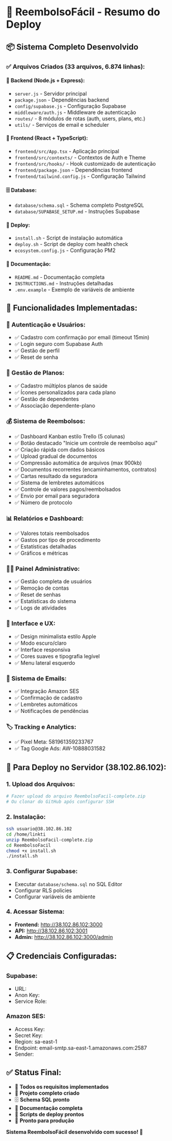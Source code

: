 # 🚀 ReembolsoFácil - Resumo do Deploy

## 📦 **Sistema Completo Desenvolvido**

### **✅ Arquivos Criados (33 arquivos, 6.874 linhas):**

#### **🔧 Backend (Node.js + Express):**
- `server.js` - Servidor principal
- `package.json` - Dependências backend
- `config/supabase.js` - Configuração Supabase
- `middleware/auth.js` - Middleware de autenticação
- `routes/` - 8 módulos de rotas (auth, users, plans, etc.)
- `utils/` - Serviços de email e scheduler

#### **🎨 Frontend (React + TypeScript):**
- `frontend/src/App.tsx` - Aplicação principal
- `frontend/src/contexts/` - Contextos de Auth e Theme
- `frontend/src/hooks/` - Hook customizado de autenticação
- `frontend/package.json` - Dependências frontend
- `frontend/tailwind.config.js` - Configuração Tailwind

#### **🗄️ Database:**
- `database/schema.sql` - Schema completo PostgreSQL
- `database/SUPABASE_SETUP.md` - Instruções Supabase

#### **🚀 Deploy:**
- `install.sh` - Script de instalação automática
- `deploy.sh` - Script de deploy com health check
- `ecosystem.config.js` - Configuração PM2

#### **📖 Documentação:**
- `README.md` - Documentação completa
- `INSTRUCTIONS.md` - Instruções detalhadas
- `.env.example` - Exemplo de variáveis de ambiente

## 🎯 **Funcionalidades Implementadas:**

### **👤 Autenticação e Usuários:**
- ✅ Cadastro com confirmação por email (timeout 15min)
- ✅ Login seguro com Supabase Auth
- ✅ Gestão de perfil
- ✅ Reset de senha

### **🏥 Gestão de Planos:**
- ✅ Cadastro múltiplos planos de saúde
- ✅ Ícones personalizados para cada plano
- ✅ Gestão de dependentes
- ✅ Associação dependente-plano

### **💰 Sistema de Reembolsos:**
- ✅ Dashboard Kanban estilo Trello (5 colunas)
- ✅ Botão destacado "Inicie um controle de reembolso aqui"
- ✅ Criação rápida com dados básicos
- ✅ Upload gradual de documentos
- ✅ Compressão automática de arquivos (max 900kb)
- ✅ Documentos recorrentes (encaminhamentos, contratos)
- ✅ Cartas resultado da seguradora
- ✅ Sistema de lembretes automáticos
- ✅ Controle de valores pagos/reembolsados
- ✅ Envio por email para seguradora
- ✅ Número de protocolo

### **📊 Relatórios e Dashboard:**
- ✅ Valores totais reembolsados
- ✅ Gastos por tipo de procedimento
- ✅ Estatísticas detalhadas
- ✅ Gráficos e métricas

### **👨‍💼 Painel Administrativo:**
- ✅ Gestão completa de usuários
- ✅ Remoção de contas
- ✅ Reset de senhas
- ✅ Estatísticas do sistema
- ✅ Logs de atividades

### **🎨 Interface e UX:**
- ✅ Design minimalista estilo Apple
- ✅ Modo escuro/claro
- ✅ Interface responsiva
- ✅ Cores suaves e tipografia legível
- ✅ Menu lateral esquerdo

### **📧 Sistema de Emails:**
- ✅ Integração Amazon SES
- ✅ Confirmação de cadastro
- ✅ Lembretes automáticos
- ✅ Notificações de pendências

### **🏷️ Tracking e Analytics:**
- ✅ Pixel Meta: 581961359233767
- ✅ Tag Google Ads: AW-10888031582

## 🚀 **Para Deploy no Servidor (38.102.86.102):**

### **1. Upload dos Arquivos:**
```bash
# Fazer upload do arquivo ReembolsoFacil-complete.zip
# Ou clonar do GitHub após configurar SSH
```

### **2. Instalação:**
```bash
ssh usuario@38.102.86.102
cd /home/linkti
unzip ReembolsoFacil-complete.zip
cd ReembolsoFacil
chmod +x install.sh
./install.sh
```

### **3. Configurar Supabase:**
- Executar `database/schema.sql` no SQL Editor
- Configurar RLS policies
- Configurar variáveis de ambiente

### **4. Acessar Sistema:**
- **Frontend:** http://38.102.86.102:3000
- **API:** http://38.102.86.102:3001
- **Admin:** http://38.102.86.102:3000/admin

## 📋 **Credenciais Configuradas:**

### **Supabase:**
- URL: 
- Anon Key: 
- Service Role: 

### **Amazon SES:**
- Access Key: 
- Secret Key: 
- Region: sa-east-1
- Endpoint: email-smtp.sa-east-1.amazonaws.com:2587
- Sender: 

## ✅ **Status Final:**
- 🎯 **Todos os requisitos implementados**
- 📁 **Projeto completo criado**
- 🗄️ **Schema SQL pronto**
- 📖 **Documentação completa**
- 🚀 **Scripts de deploy prontos**
- 💼 **Pronto para produção**

**Sistema ReembolsoFácil desenvolvido com sucesso! 🎉**
